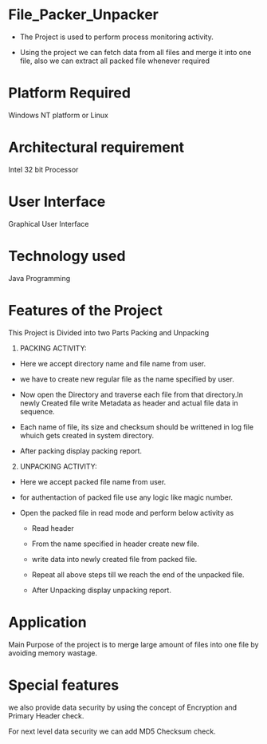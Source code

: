 # File_Packer_Unpacker
- The Project is used to perform process monitoring activity.

- Using the project we can fetch data from all files and merge it into one file, also we can extract all packed file whenever required

# Platform Required
Windows NT platform or Linux

# Architectural requirement
Intel 32 bit Processor

# User Interface
Graphical User Interface

# Technology used
Java Programming

# Features of the Project
This Project is Divided into two Parts Packing and Unpacking

1. PACKING ACTIVITY:  

- Here we accept directory name and file name from user.

- we have to create new regular file as the name specified by user.

- Now open the Directory and traverse each file from that directory.In newly Created file write Metadata as header and actual file data in sequence.

- Each name of file, its size and checksum should be writtened in log file whuich gets created in system directory.

- After packing display packing report.

2. UNPACKING ACTIVITY:

- Here we accept packed file name from user.

- for authentaction of packed file use any logic like magic number.

- Open the packed file in read mode and perform below activity as
    
    - Read header
    
    - From the name specified in header create new file.
    
    - write data into newly created file from packed file.
    
    - Repeat all above steps till we reach the end of the unpacked file.
    
    - After Unpacking display unpacking report.
 
 # Application
 Main Purpose of the project is to merge large amount of files into one file by avoiding memory wastage.
 
 # Special features
 we also provide data security by using the concept of Encryption and Primary Header check.
 
 For next level data security we can add MD5 Checksum check.
